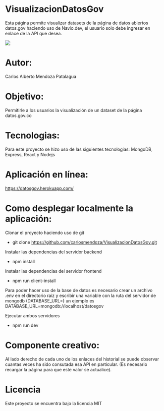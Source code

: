 # VisualizacionDatosGov
Esta página permite visualizar datasets de la página de datos abiertos datos.gov haciendo uso de Navio.dev, el usuario solo debe ingresar en enlace de la API que desea.

![](https://firebasestorage.googleapis.com/v0/b/proyectodiana-b940e.appspot.com/o/ScreenShot.PNG?alt=media&token=a8269778-50ad-4533-b2fc-30578bd65b00)

# Autor: 
Carlos Alberto Mendoza Patalagua

# Objetivo:
Permitirle a los usuarios la visualización de un dataset de la página datos.gov.co  

# Tecnologias:
Para este proyecto se hizo uso de las siguientes tecnologias: MongoDB, Express, React y Nodejs  

# Aplicación en línea:  
https://datosgov.herokuapp.com/


# Como desplegar localmente la aplicación:  
Clonar el proyecto haciendo uso de git  
* git clone https://github.com/carlosmendoza/VisualizacionDatosGov.git

Instalar las dependencias del servidor backend  

 
* npm install  

Instalar las dependencias del servidor frontend  
 
* npm run client-install  

Para poder hacer uso de la base de datos es necesario crear un archivo .env en el directorio raiz y escribir una variable con la ruta del servidor de mongodb (DATABASE_URL=<yourDatabaseURL>) un ejemplo es DATABASE_URL=mongodb://localhost/datosgov  
 
Ejecutar ambos servidores
* npm run dev  
# Componente creativo:
Al lado derecho de cada uno de los enlaces del historial se puede observar cuantas veces ha sido consutada esa API en particular. (Es necesario recargar la página para que este valor se actualice).  
# Licencia  
Este proyecto se encuentra bajo la licencia MIT

